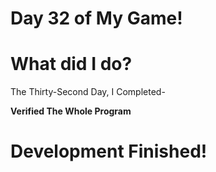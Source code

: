 # Day 32 of My Game!

# What did I do?

The Thirty-Second Day, I Completed-
 
**Verified The Whole Program**

# Development Finished!
